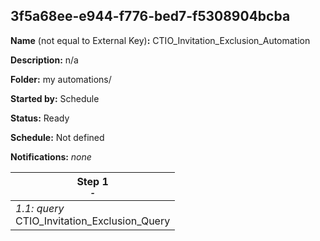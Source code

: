 ## 3f5a68ee-e944-f776-bed7-f5308904bcba

**Name** (not equal to External Key)**:** CTIO_Invitation_Exclusion_Automation

**Description:** n/a

**Folder:** my automations/

**Started by:** Schedule

**Status:** Ready

**Schedule:** Not defined

**Notifications:** _none_


| Step 1<br>_<small>-</small>_ |
| --- |
| _1.1: query_<br>CTIO_Invitation_Exclusion_Query |
